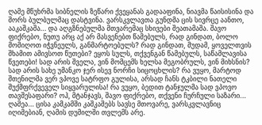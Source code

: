 ღამე
მწუხრმა სიბნელის ზეწარი
ქვეყანას გადააფინა,
ნიავმა წაისისინა
და შორს ბულბულმაც დასტვინა.
ვარსკვლავთა გუნდმა ცის სივრცე
აანთო, ააკაშკაშა...
და აღგზნებულმა მთვარემაც
სხივები შეათამაშა.
შავო ფიქრებო, ნუთუ არც
აქ არ მასვენებთ წამებულს,
რად გინდათ, ბოლო მომიღოთ
იჭვნეულს, განმარტოებულს?
რად გინდათ, მუდამ, ყოველთვის
შხამით ამივსოთ წუთები?
ეყოს სულს, თქვენგან წამებულს,
საწამლავისა წვეთები!
სად არის შველა, ვინ მომცემს
ხელსა მეგობრულს, ვინ მიხსნის?
სად არის სახე უმანკო
ჯერ ისევ ნორჩი სიცოცხლის?
რა ვუყო, მარტოდ შთენილმა
ვერ ვპოვე სატრფო გულისა,
არსად ჩანს ტკბილი ნათელი
შუქმფრქვეველ სიყვარულისა!
რა ვუყო, ბედით ტანჯულმა
სად ვპოვო თავშესაფარი?
ოჰ, მტანჯავს, შავო ფიქრებო,
თქვენი ჩურჩული საზარი...
ღამეა... ცისა კამკამში
კაშკაშებს სავსე მთოვარე,
ვარსკვლავნიც იღიმებიან,
ღამის დუმილში თვლემს არე.